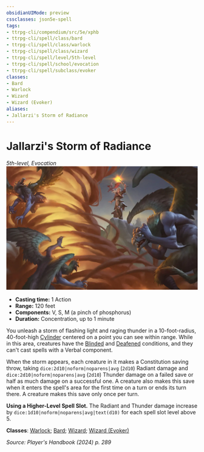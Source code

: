 ```yaml
---
obsidianUIMode: preview
cssclasses: json5e-spell
tags:
- ttrpg-cli/compendium/src/5e/xphb
- ttrpg-cli/spell/class/bard
- ttrpg-cli/spell/class/warlock
- ttrpg-cli/spell/class/wizard
- ttrpg-cli/spell/level/5th-level
- ttrpg-cli/spell/school/evocation
- ttrpg-cli/spell/subclass/evoker
classes:
- Bard
- Warlock
- Wizard
- Wizard (Evoker)
aliases:
- Jallarzi's Storm of Radiance
---
```

# Jallarzi's Storm of Radiance
*5th-level, Evocation*  
![](Інструменти%20ДМ/CLI/spells/img/jallarzis-storm-of-radiance.webp#right)

- **Casting time:** 1 Action
- **Range:** 120 feet
- **Components:** V, S, M (a pinch of phosphorus)
- **Duration:** Concentration, up to 1 minute

You unleash a storm of flashing light and raging thunder in a 10-foot-radius, 40-foot-high [Cylinder](Інструменти%20ДМ/CLI/rules/variant-rules/cylinder-area-of-effect-xphb.md) centered on a point you can see within range. While in this area, creatures have the [Blinded](Інструменти%20ДМ/CLI/rules/conditions.md#Blinded) and [Deafened](Інструменти%20ДМ/CLI/rules/conditions.md#Deafened) conditions, and they can't cast spells with a Verbal component.

When the storm appears, each creature in it makes a Constitution saving throw, taking `dice:2d10|noform|noparens|avg` (`2d10`) Radiant damage and `dice:2d10|noform|noparens|avg` (`2d10`) Thunder damage on a failed save or half as much damage on a successful one. A creature also makes this save when it enters the spell's area for the first time on a turn or ends its turn there. A creature makes this save only once per turn.

**Using a Higher-Level Spell Slot.** The Radiant and Thunder damage increase by `dice:1d10|noform|noparens|avg|text(d10)` for each spell slot level above 5.

**Classes**: [Warlock](Інструменти%20ДМ/CLI/lists/list-spells-classes-warlock.md); [Bard](Інструменти%20ДМ/CLI/lists/list-spells-classes-bard.md); [Wizard](Інструменти%20ДМ/CLI/lists/list-spells-classes-wizard.md); [Wizard (Evoker)](Інструменти%20ДМ/CLI/lists/list-spells-classes-evoker-xphb.md "subclass=XPHB;class=XPHB")

*Source: Player's Handbook (2024) p. 289*